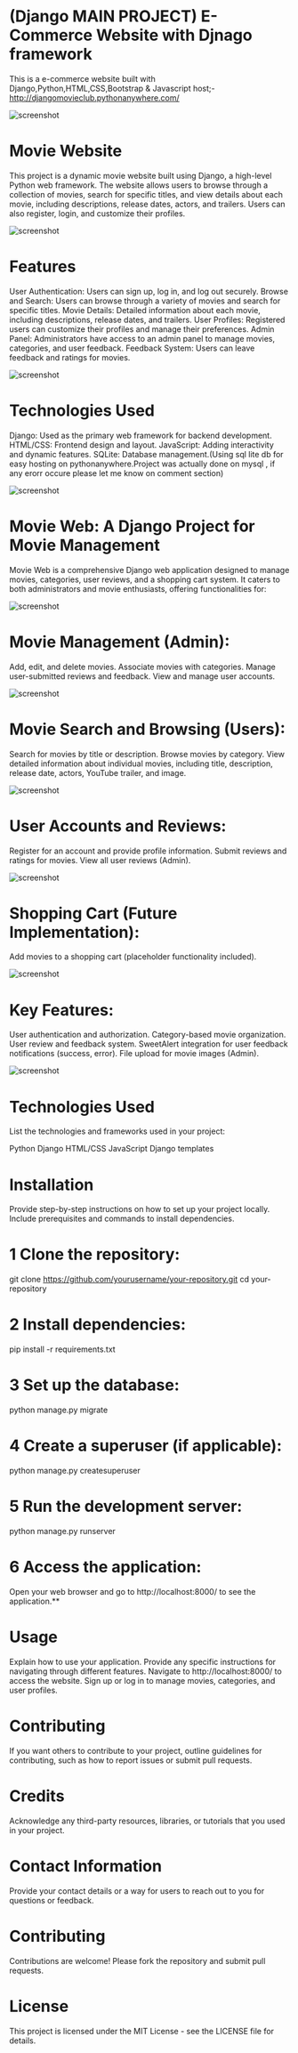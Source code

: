 # (Django MAIN PROJECT) E-Commerce Website with Djnago framework
This is a e-commerce website built with Django,Python,HTML,CSS,Bootstrap & Javascript 
host;- http://djangomovieclub.pythonanywhere.com/

![screenshot](screenshot/home.png)

# Movie Website

This project is a dynamic movie website built using Django, a high-level Python web framework.
The website allows users to browse through a collection of movies, search for specific titles, 
and view details about each movie, including descriptions, release dates, actors, and trailers.
Users can also register, login, and customize their profiles.

![screenshot](screenshot/login.png)

# Features

User Authentication: Users can sign up, log in, and log out securely.
Browse and Search: Users can browse through a variety of movies and search for specific titles.
Movie Details: Detailed information about each movie, including descriptions, release dates, and trailers.
User Profiles: Registered users can customize their profiles and manage their preferences.
Admin Panel: Administrators have access to an admin panel to manage movies, categories, and user feedback.
Feedback System: Users can leave feedback and ratings for movies.

![screenshot](screenshot/loginmsg.png)

# Technologies Used

Django: Used as the primary web framework for backend development.
HTML/CSS: Frontend design and layout.
JavaScript: Adding interactivity and dynamic features.
SQLite: Database management.(Using sql lite db for easy hosting on pythonanywhere.Project was actually done on mysql ,
if any erorr occure please let me know on comment section)

![screenshot](screenshot/hcard.png)

# Movie Web: A Django Project for Movie Management
Movie Web is a comprehensive Django web application designed to manage movies, categories, user reviews, and a shopping cart system. It caters to both administrators and movie enthusiasts, offering functionalities for:

![screenshot](screenshot/moviedetails.png)

# Movie Management (Admin):
Add, edit, and delete movies.
Associate movies with categories.
Manage user-submitted reviews and feedback.
View and manage user accounts.

![screenshot](screenshot/report.png)

# Movie Search and Browsing (Users):
Search for movies by title or description.
Browse movies by category.
View detailed information about individual movies, including title, description, release date, actors, YouTube trailer, and image.

![screenshot](screenshot/review.png)

# User Accounts and Reviews:
Register for an account and provide profile information.
Submit reviews and ratings for movies.
View all user reviews (Admin).

![screenshot](screenshot/addmovie.png)

# Shopping Cart (Future Implementation):
Add movies to a shopping cart (placeholder functionality included).

![screenshot](screenshot/cart.png)

# Key Features:
User authentication and authorization.
Category-based movie organization.
User review and feedback system.
SweetAlert integration for user feedback notifications (success, error).
File upload for movie images (Admin).

![screenshot](screenshot/sortcat.png)


# Technologies Used
List the technologies and frameworks used in your project:

Python
Django
HTML/CSS
JavaScript 
Django templates

# Installation
Provide step-by-step instructions on how to set up your project locally. Include prerequisites and commands to install dependencies.

# 1 Clone the repository:

git clone https://github.com/yourusername/your-repository.git
cd your-repository

# 2 Install dependencies:

pip install -r requirements.txt

# 3 Set up the database:

python manage.py migrate

# 4 Create a superuser (if applicable):

python manage.py createsuperuser

# 5 Run the development server:

python manage.py runserver

# 6 Access the application:
Open your web browser and go to http://localhost:8000/ to see the application.**

# Usage
Explain how to use your application. Provide any specific instructions for navigating through different features.
Navigate to http://localhost:8000/ to access the website.
Sign up or log in to manage movies, categories, and user profiles.

# Contributing
If you want others to contribute to your project, outline guidelines for contributing, such as how to report issues or submit pull requests.

# Credits
Acknowledge any third-party resources, libraries, or tutorials that you used in your project.

# Contact Information
Provide your contact details or a way for users to reach out to you for questions or feedback.


# Contributing
Contributions are welcome! Please fork the repository and submit pull requests.

# License
This project is licensed under the MIT License - see the LICENSE file for details.
